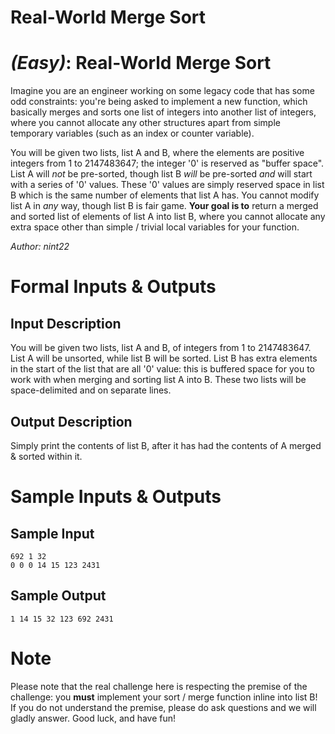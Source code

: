 # Real-World Merge Sort
<div class="md"><h1><a href="#EasyIcon"></a> <em>(Easy)</em>: Real-World Merge Sort</h1>
<p>Imagine you are an engineer working on some legacy code that has some odd constraints: you're being asked to implement a new function, which basically merges and sorts one list of integers into another list of integers, where you cannot allocate any other structures apart from simple temporary variables (such as an index or counter variable).</p>
<p>You will be given two lists, list A and B, where the elements are positive integers from 1 to 2147483647; the integer '0' is reserved as "buffer space". List A will <em>not</em> be pre-sorted, though list B <em>will</em> be pre-sorted <em>and</em> will start with a series of '0' values. These '0' values are simply reserved space in list B which is the same number of elements that list A has. You cannot modify list A in <em>any</em> way, though list B is fair game. <strong>Your goal is to</strong> return a merged and sorted list of elements of list A into list B, where you cannot allocate any extra space other than simple / trivial local variables for your function.</p>
<p><em>Author: nint22</em></p>
<h1>Formal Inputs &amp; Outputs</h1>
<h2>Input Description</h2>
<p>You will be given two lists, list A and B, of integers from 1 to 2147483647. List A will be unsorted, while list B will be sorted. List B has extra elements in the start of the list that are all '0' value: this is buffered space for you to work with when merging and sorting list A into B. These two lists will be space-delimited and on separate lines.</p>
<h2>Output Description</h2>
<p>Simply print the contents of list B, after it has had the contents of A merged &amp; sorted within it.</p>
<h1>Sample Inputs &amp; Outputs</h1>
<h2>Sample Input</h2>
<pre><code>692 1 32
0 0 0 14 15 123 2431
</code></pre>
<h2>Sample Output</h2>
<pre><code>1 14 15 32 123 692 2431
</code></pre>
<h1>Note</h1>
<p>Please note that the real challenge here is respecting the premise of the challenge: you <strong>must</strong> implement your sort /  merge function inline into list B! If you do not understand the premise, please do ask questions and we will gladly answer. Good luck, and have fun!</p>
</div>
